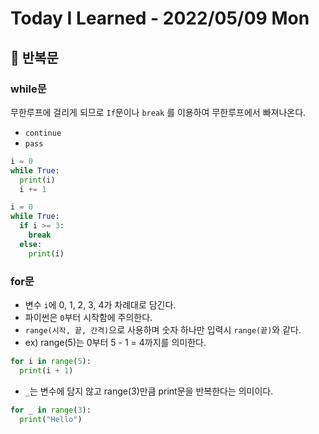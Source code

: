 # Today I Learned - 2022/05/09 Mon

## 📌 반복문
### while문
무한루프에 걸리게 되므로 `If`문이나 `break` 를 이용하여 무한루프에서 빠져나온다.
- `continue`
- `pass`
```python
i = 0
while True:
  print(i)
  i += 1
```
```python
i = 0
while True:
  if i >= 3:
    break
  else:
    print(i)
```

### for문
- 변수 `i`에 0, 1, 2, 3, 4가 차례대로 담긴다.
- 파이썬은 `0`부터 시작함에 주의한다.
- `range(시작, 끝, 간격)`으로 사용하며 숫자 하나만 입력시 `range(끝)`와 같다.
- ex) range(5)는 0부터 5 - 1 = 4까지를 의미한다.
```python
for i in range(5):
  print(i + 1)
```

- `_`는 변수에 담지 않고 range(3)만큼 print문을 반복한다는 의미이다.
```python
for _ in range(3):
  print("Hello")
```
